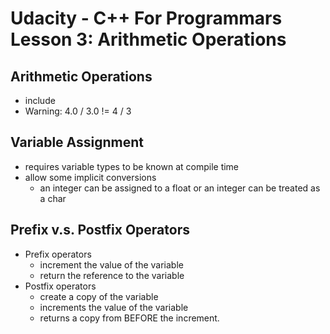 # Udacity - C++ For Programmars Lesson 3: Arithmetic Operations 

## Arithmetic Operations
- include <cmath>
- Warning: 4.0 / 3.0 != 4 / 3

## Variable Assignment
- requires variable types to be known at compile time
- allow some implicit conversions
  - an integer can be assigned to a float or an integer can be treated as a char

## Prefix v.s. Postfix Operators
- Prefix operators
  - increment the value of the variable
  - return the reference to the variable 
- Postfix operators 
  - create a copy of the variable 
  - increments the value of the variable
  - returns a copy from BEFORE the increment.
